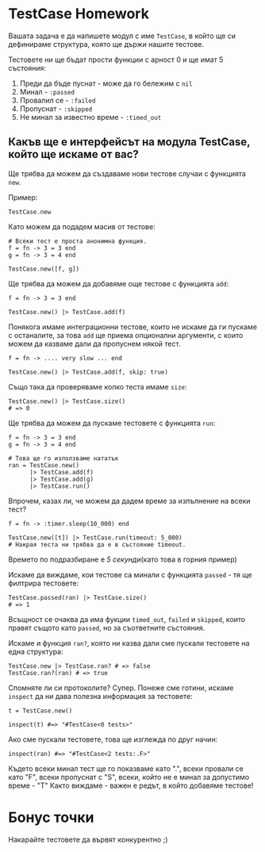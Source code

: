 # TestCase Homework

Вашата задача е да напишете модул с име `TestCase`, в който ще си дефинираме структура, която ще държи нашите тестове.

Тестовете ни ще бъдат прости функции с арност 0 и ще имат 5 състояния:

  1. Преди да бъде пуснат - може да го бележим с `nil`
  2. Минал - `:passed`
  3. Провалил се - `:failed`
  4. Пропуснат - `:skipped`
  5. Не минал за известно време - `:timed_out`

## Какъв ще е интерфейсът на модула TestCase, който ще искаме от вас?

Ще трябва да можем да създаваме нови тестове случаи с функцията `new`.

Пример:

```
TestCase.new
```

Като можем да подадем масив от тестове:

```
# Всеки тест е проста анонимна функция.
f = fn -> 3 = 3 end
g = fn -> 3 = 4 end

TestCase.new([f, g])
```

Ще трябва да можем да добавяме още тестове с функцията `add`:

```
f = fn -> 3 = 3 end

TestCase.new() |> TestCase.add(f)
```

Понякога имаме интеграционни тестове, които не искаме да ги пускаме с останалите, за това `add` ще приема опционални аргументи, с които можем да казваме дали да пропуснем някой тест.

```
f = fn -> .... very slow ... end

TestCase.new() |> TestCase.add(f, skip: true)
```

Също така да проверяваме колко теста имаме `size`:

```
TestCase.new() |> TestCase.size()
# => 0
```

Ще трябва да можем да пускаме тестовете с функцията `run`:

```
f = fn -> 3 = 3 end
g = fn -> 3 = 4 end

# Това ще го използваме нататък
ran = TestCase.new()
      |> TestCase.add(f)
      |> TestCase.add(g)
      |> TestCase.run()
```


Впрочем, казах ли, че можем да дадем време за изпълнение на всеки тест?

```
f = fn -> :timer.sleep(10_000) end

TestCase.new([t]) |> TestCase.run(timeout: 5_000)
# Накрая теста ни трябва да е в състояние timeout.
```

Времето по подразбиране е *5 секунди*(като това в горния пример)

Искаме да виждаме, кои тестове са минали с функцията `passed` - тя ще филтрира тестовете:

```
TestCase.passed(ran) |> TestCase.size()
# => 1
```

Всъщност се очаква да има фукции `timed_out`, `failed` и `skipped`, които правят същото като `passed`, но за съответните състояния.

Искаме и функция `ran?`, която ни казва дали сме пускали тестовете на една структура:

```
TestCase.new |> TestCase.ran? # => false
TestCase.ran?(ran) # => true
```

Спомняте ли си протоколите? Супер. Понеже сме готини, искаме `inspect` да ни дава полезна информация за тестовете:

```
t = TestCase.new()

inspect(t) #=> "#TestCase<0 tests>"
```

Ако сме пускали тестовете, това ще изглежда по друг начин:

```
inspect(ran) #=> "#TestCase<2 tests:.F>"
```

Където всеки минал тест ще го показваме като ".", всеки провали се като "F", всеки пропуснат с "S", всеки, който не е минал за допустимо време - "T"
Както виждаме - важен е редът, в който добавяме тестове!

# Бонус точки

Накарайте тестовете да вървят конкурентно ;)
